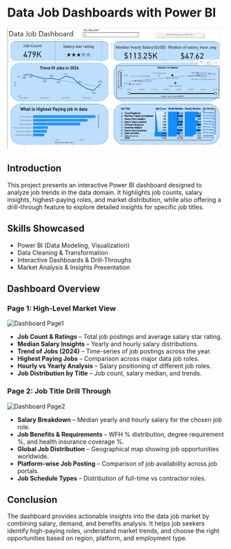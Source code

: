 # Data Job Dashboards with Power BI  

![Dashboard Page1](/images/Page1.gif)  

## Introduction  
This project presents an interactive Power BI dashboard designed to analyze job trends in the data domain. It highlights job counts, salary insights, highest-paying roles, and market distribution, while also offering a drill-through feature to explore detailed insights for specific job titles.  

## Skills Showcased  
- Power BI (Data Modeling, Visualization)  
- Data Cleaning & Transformation  
- Interactive Dashboards & Drill-Throughs  
- Market Analysis & Insights Presentation  

## Dashboard Overview  

### Page 1: High-Level Market View  
![Dashboard Page1](/Page1.gif)  
- **Job Count & Ratings** – Total job postings and average salary star rating.  
- **Median Salary Insights** – Yearly and hourly salary distributions.  
- **Trend of Jobs (2024)** – Time-series of job postings across the year.  
- **Highest Paying Jobs** – Comparison across major data job roles.  
- **Hourly vs Yearly Analysis** – Salary positioning of different job roles.  
- **Job Distribution by Title** – Job count, salary median, and trends.  

### Page 2: Job Title Drill Through  
![Dashboard Page2](/Page2.gif)  
- **Salary Breakdown** – Median yearly and hourly salary for the chosen job role.  
- **Job Benefits & Requirements** – WFH % distribution, degree requirement %, and health insurance coverage %.  
- **Global Job Distribution** – Geographical map showing job opportunities worldwide.  
- **Platform-wise Job Posting** – Comparison of job availability across job portals.  
- **Job Schedule Types** – Distribution of full-time vs contractor roles.  

## Conclusion  
The dashboard provides actionable insights into the data job market by combining salary, demand, and benefits analysis. It helps job seekers identify high-paying roles, understand market trends, and choose the right opportunities based on region, platform, and employment type.  
